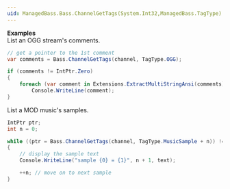 ```yaml
---
uid: ManagedBass.Bass.ChannelGetTags(System.Int32,ManagedBass.TagType)
---
```


**Examples**  
List an OGG stream's comments.

```csharp
// get a pointer to the 1st comment
var comments = Bass.ChannelGetTags(channel, TagType.OGG);

if (comments != IntPtr.Zero)
{
    foreach (var comment in Extensions.ExtractMultiStringAnsi(comments))
        Console.WriteLine(comment);
}
```

List a MOD music's samples. 

```csharp
IntPtr ptr;
int n = 0;

while ((ptr = Bass.ChannelGetTags(channel, TagType.MusicSample + n)) != IntPtr.Zero)
{
    // display the sample text
    Console.WriteLine("sample {0} = {1}", n + 1, text);

    ++n; // move on to next sample
}
```